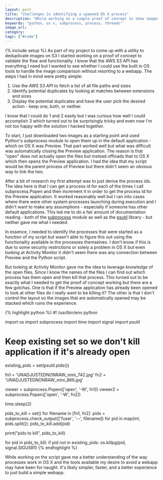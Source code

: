 ```yaml
---
layout: post
title: "Challenges in identifying a spawned OS X process"
description: "While working on a simple proof of concept to show images I ran into some challenges identifying a spawned process in OS X and came up with a hack to get around them."
keywords: "python, os x, subprocess, process, threads"
image_url: 
category: 
tags: ["#code"]
---
```

{% include setup %}
As part of my project to come up with a utility to deduplicate images on S3 I started working on a proof of concept to validate the flow and functionality. I know that the AWS S3 API has everything I need but I wanted to see whether I could use the built in OS tools to handle the image comparison without resorting to a webapp. The steps I had in mind were pretty simple:

1. Use the AWS S3 API to fetch a list of all file paths and sizes
2. Identify potential duplicates by looking at matches between extensions and sizes
3. Display the potential duplicates and have the user pick the desired action - keep one, both, or neither.

I know that I could do 1 and 2 easily but I was curious how well I could accomplish 3 which turned out to be surprisingly tricky and even now I'm not too happy with the solution I hacked together.

To start, I just downloaded two images as a starting point and used Python's subprocess module to open them up in the default application - which on OS X was Preview. That part worked well but what was difficult was automatically closing the Preview application. The reason is that "open" does not actually open the files but instead offloads that to OS X which then opens the Preview application. I had the idea that my script would be the parent process of Preview but there didn't seem an obvious way to link the two.

After a bit of research my first attempt was to just derive the process ids. The idea here is that I can get a process id for each of the times I call subprocess.Popen and then increment it in order to get the process id for the Preview application. It worked reasonably well but I ran into cases where there were other system processes launching during execution and I didn't want to make any assumptions - especially if someone has other default applications. This led me to do a fair amount of documentation reading - both of the [subprocess](https://docs.python.org/3/library/subprocess.html) module as well as the [psutil](https://psutil.readthedocs.io/en/latest/) library - but neither gave me what I needed.

In essence, I needed to identify the processes that were started as a function of my script but wasn't able to figure this out using the functionality available in the processes themselves. I don't know if this is due to some security restrictions or solely a problem in OS X but even looking at Activity Monitor it didn't seem there was any connection between Preview and the Python script.

But looking at Activity Monitor gave me the idea to leverage knowledge of the open files. Since I know the names of the files I can find out which process has them open and then kill that process. This turned out to be exactly what I needed to get the proof of concept working but there are a few gotchas. One is that if the Preview application has already been opened to look at other files do I really want to be killing it? The other is that I don't control the layout so the images that are automatically opened may be stacked which ruins the experience.

{% highlight python %}
#! /usr/bin/env python

import os
import subprocess
import time
import signal
import psutil

# Keep existing set so we don't kill application if it's already open
existing_pids = set(psutil.pids())

fn1 = 'UNADJUSTEDNONRAW_mini_742.jpg'
fn2 = 'UNADJUSTEDNONRAW_mini_866.jpg'

viewer = subprocess.Popen(['open', '-W', fn1])
viewer2 = subprocess.Popen(['open', '-W', fn2])

time.sleep(2)

pids_to_kill = set()
for filename in [fn1, fn2]:
    pids = subprocess.check_output(['fuser', '--', filename])
    for pid in map(int, pids.split()):
        pids_to_kill.add(pid)

print("pids to kill", pids_to_kill)

for pid in pids_to_kill:
    if pid not in existing_pids:
        os.killpg(pid, signal.SIGUSR1)
{% endhighlight %}

While working on the script gave me a better understanding of the way processes work in OS X and the tools available my desire to avoid a webapp may have been for naught. It's likely simpler, faster, and a better experience to just build a simple webapp.

